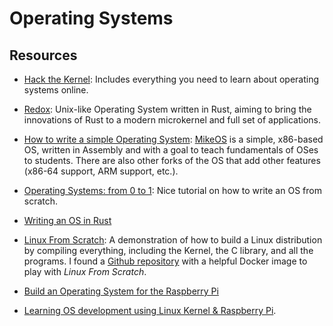 Operating Systems
=================

Resources
---------

 - [Hack the Kernel](https://www.ops-class.org/):
   Includes everything you need to learn about operating systems online.

 - [Redox](http://www.redox-os.org/):
   Unix-like Operating System written in Rust, aiming to bring the innovations
   of Rust to a modern microkernel and full set of applications.

 - [How to write a simple Operating System][mikeos-guide]:
   [MikeOS][mikeos] is a simple, x86-based OS, written in Assembly and with a
   goal to teach fundamentals of OSes to students.  There are also other forks
   of the OS that add other features (x86-64 support, ARM support, etc.).

 - [Operating Systems: from 0 to 1](https://github.com/tuhdo/os01):
   Nice tutorial on how to write an OS from scratch.

 - [Writing an OS in Rust](http://os.phil-opp.com)

 - [Linux From Scratch](http://www.linuxfromscratch.org/):
   A demonstration of how to build a Linux distribution by compiling everything,
   including the Kernel, the C library, and all the programs.
   I found a [Github repository][lfs-docker] with a helpful Docker image to
   play with _Linux From Scratch_.

 - [Build an Operating System for the Raspberry Pi](https://jsandler18.github.io/)

 - [Learning OS development using Linux Kernel & Raspberry Pi][rasp-pi-os].



[mikeos]:	http://mikeos.sourceforge.net/
[mikeos-guide]:	http://mikeos.sourceforge.net/write-your-own-os.html
[lfs-docker]:	https://github.com/reinterpretcat/lfs
[rasp-pi-os]:	https://github.com/s-matyukevich/raspberry-pi-os
